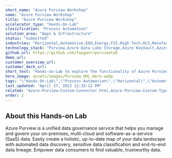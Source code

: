 ```yaml
---
short_name: "Azure Purview Workshop"
name: "Azure Purview Workshop"
title: "Azure Purview Workshop"
accelerator_type: "Hands-On-Lab"
classification: "Process Automation"
solution_area: "Apps & Infrastructure"
status: "Submitted"
industries: "Horizontal,Automotive,EDU,Energy,FSI,High Tech,HLS,Manufacturing,Media and Entertainment,Professional Services,Retail,SLG"
technology_stack: "Purview,Azure Data Lake Storage,Azure KeyVault,Azure SQL,Synapse Analytics"
github_url: https://github.com/tayganr/purviewlab
demo_url: 
customer_overview_url: 
customer_deck_url: 
short_text: "Hands-on-Lab to explore the functionality of Azure Purview, a unified data governance service that helps you manage and govern your on-premises, multi-cloud and software-as-a-service (SaaS) data"
hero_image: assets/images/Purview_HOL_Hero.webp
tags: "\"Hands-On-Lab\",\"Process Automation\",\"Horizontal\",\"Automotive\",\"EDU\",\"Energy\",\"FSI\",\"High Tech\",\"HLS\",\"Manufacturing\",\"Media and Entertainment\",\"Professional Services\",\"Retail\",\"SLG\",\"Purview\",\"Azure Data Lake Storage\",\"Azure KeyVault\",\"Azure SQL\",\"Synapse Analytics\",\"Apps & Infrastructure\""
last_updated: "April 27, 2022 12:35:12 PM"
related: "Azure-Purview-Custom-Connector.html,Azure-Purview-Custom-Types-Tool.html,Data-Governance-Demo-Generator.html,Azure-Purview-ML-Lineage.html"
order: 2
---
```

## About this Hands-on Lab

Azure Purview is a unified data governance service that helps you manage and govern your on-premises, multi-cloud and software-as-a-service (SaaS) data. Easily create a holistic, up-to-date map of your data landscape with automated data discovery, sensitive data classification and end-to-end data lineage. Empower data consumers to find valuable, trustworthy data.
